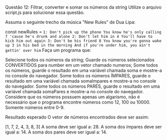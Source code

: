 Questão 12: Filtrar, converter e somar os números da string
Utilize o arquivo script.js para solucionar essa questão.

Assuma o seguinte trecho da música "New Rules" de Dua Lipa:

const newRules = `
1: Don't pick up the phone
You know he's only calling 7 'cause he's drunk and alone
2: Don't let him in 4
You'll have to kick him out again
3: Don't be his friend 8
You know you're gonna wake up 3 in his bed in the morning
And if you're under him, you ain't gettin' over him
`
Faça um programa que:

Selecione todos os números da string;
Guarde os números selecionados CONVERTIDOS para number em um vetor chamado numeros;
Some todos os números, guarde o resultado em uma variável chamada soma e mostre-a no console do navegador.
Some todos os números ÍMPARES, guarde o resultado em uma variável chamada somaImpares e mostre-a no console do navegador.
Some todos os números PARES, guarde o resultado em uma variável chamada somaPares e mostre-a no console do navegador.
Considere que os números possuem apenas um algarismo, não é necessário que o programa encontre números como 12, 100 ou 10000. Somente números entre 0-9.

Resultado esperado
O vetor de números encontrados deve ser assim:

[1, 7, 2, 4, 3, 8, 3]
A soma deve ser igual a: 28. A soma dos ímpares deve ser igual a: 14. A soma dos pares deve ser igual a: 14.